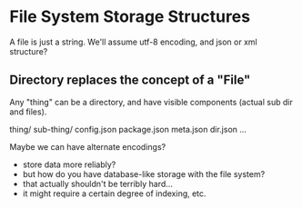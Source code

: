 # File System Storage Structures

A file is just a string.  We'll assume utf-8 encoding, and json or xml structure?

## Directory replaces the concept of a "File"

Any "thing" can be a directory, and have visible components (actual sub dir and files).



thing/
	sub-thing/
	config.json
	package.json
	meta.json
	dir.json
	...














Maybe we can have alternate encodings?
- store data more reliably?
- but how do you have database-like storage with the file system?
- that actually shouldn't be terribly hard...
- it might require a certain degree of indexing, etc.